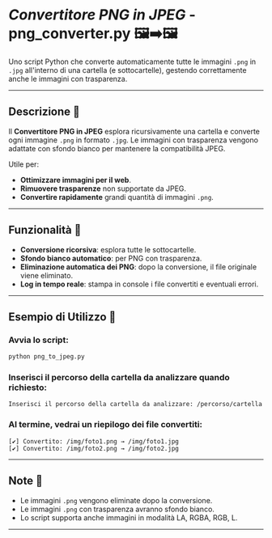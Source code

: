 # _Convertitore PNG in JPEG_ - **png_converter.py** 🖼️➡️🖼️

Uno script Python che converte automaticamente tutte le immagini `.png` in `.jpg` all'interno di una cartella (e sottocartelle), gestendo correttamente anche le immagini con trasparenza.

---

## Descrizione 📄

Il **Convertitore PNG in JPEG** esplora ricursivamente una cartella e converte ogni immagine `.png` in formato `.jpg`. Le immagini con trasparenza vengono adattate con sfondo bianco per mantenere la compatibilità JPEG.

Utile per:

- **Ottimizzare immagini per il web**.
- **Rimuovere trasparenze** non supportate da JPEG.
- **Convertire rapidamente** grandi quantità di immagini `.png`.

---

## Funzionalità 🌟

- **Conversione ricorsiva**: esplora tutte le sottocartelle.
- **Sfondo bianco automatico**: per PNG con trasparenza.
- **Eliminazione automatica dei PNG**: dopo la conversione, il file originale viene eliminato.
- **Log in tempo reale**: stampa in console i file convertiti e eventuali errori.

---

## Esempio di Utilizzo 🧪

### Avvia lo script:

```bash
python png_to_jpeg.py
```

### Inserisci il percorso della cartella da analizzare quando richiesto:

```plaintext
Inserisci il percorso della cartella da analizzare: /percorso/cartella
```

### Al termine, vedrai un riepilogo dei file convertiti:

```plaintext
[✔] Convertito: /img/foto1.png → /img/foto1.jpg
[✔] Convertito: /img/foto2.png → /img/foto2.jpg
```

---

## Note 📝

- Le immagini `.png` vengono eliminate dopo la conversione.
- Le immagini `.png` con trasparenza avranno sfondo bianco.
- Lo script supporta anche immagini in modalità LA, RGBA, RGB, L.

---
